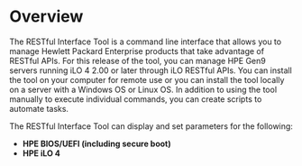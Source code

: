 # Overview

The RESTful Interface Tool is a command line interface that allows you to manage Hewlett Packard Enterprise products that take advantage of RESTful APIs. For this release of the tool, you can manage HPE Gen9 servers running iLO 4 2.00 or later through iLO RESTful APIs. You can install the tool on your computer for remote use or you can install the tool locally on a server with a Windows OS or Linux OS. In addition to using the tool manually to execute individual commands, you can create scripts to automate tasks.

The RESTful Interface Tool can display and set parameters for the following:

- **HPE BIOS/UEFI (including secure boot)**
- **HPE iLO 4**